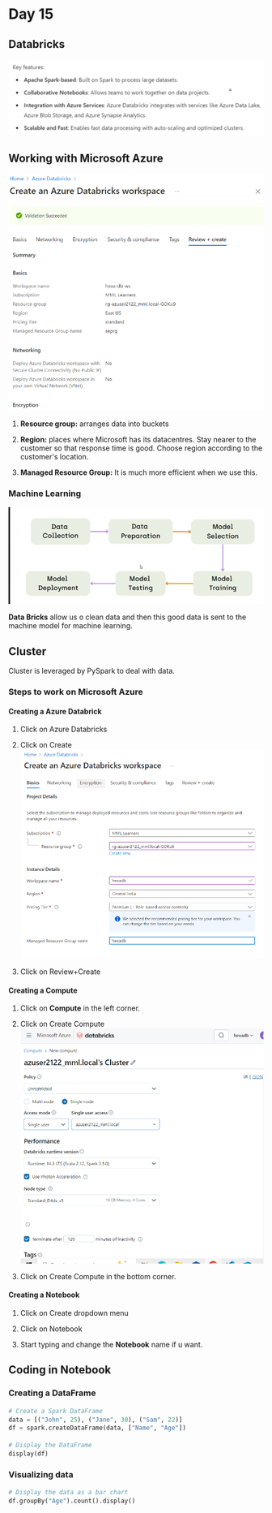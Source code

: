 # Day 15

## Databricks
![alt text](<../Images/New folder/14_1.png>)

## Working with Microsoft Azure
![alt text](<../Images/New folder/14_2.png>)
1. **Resource group:** arranges data into buckets

2. **Region:** places where Microsoft has its datacentres. Stay nearer to the customer so that response time is good. Choose region according to the customer's location.

3. **Managed Resource Group:** It is much more efficient when we use this.

### Machine Learning
![alt text](<../Images/New folder/14_3.png>)

**Data Bricks** allow us o clean data and then this good data is sent to the machine model for machine learning. 

## Cluster
Cluster is leveraged by PySpark to deal with data.

### Steps to work on Microsoft Azure
#### Creating a Azure Databrick
1. Click on Azure Databricks

2. Click on Create
![alt text](<../Images/New folder/14_4.png>)

3. Click on Review+Create

#### Creating a Compute
1. Click on **Compute** in the left corner.

2. Click on Create Compute
![alt text](<../Images/New folder/14_5.png>)

3. Click on Create Compute in the bottom corner.

#### Creating a Notebook

1. Click on Create dropdown menu 

2. Click on Notebook

3. Start typing and change the **Notebook** name if u want.

## Coding in Notebook
### Creating a DataFrame
```python
# Create a Spark DataFrame
data = [("John", 25), ("Jane", 30), ("Sam", 22)]
df = spark.createDataFrame(data, ["Name", "Age"])

# Display the DataFrame
display(df)
```

### Visualizing data
```python
# Display the data as a bar chart
df.groupBy("Age").count().display()
```